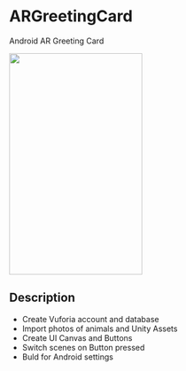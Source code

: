 # ARGreetingCard
Android AR Greeting Card

<img src="https://github.com/Alexart1995/ARGreetingCard/blob/main/AR_GC1.gif" width="240" height="400">

## Description
- Create Vuforia account and database
- Import photos of animals and Unity Assets
- Create UI Canvas and Buttons
- Switch scenes on Button pressed
- Buld for Android settings
